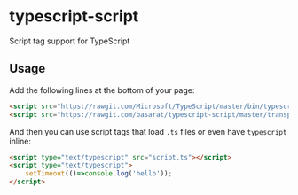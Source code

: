 # typescript-script
Script tag support for TypeScript

## Usage
Add the following lines at the bottom of your page: 
```html
<script src="https://rawgit.com/Microsoft/TypeScript/master/bin/typescriptServices.js"></script>
<script src="https://rawgit.com/basarat/typescript-script/master/transpiler.js"></script>
```

And then you can use script tags that load `.ts` files or even have `typescript` inline: 
```html
<script type="text/typescript" src="script.ts"></script>
<script type="text/typescript">
    setTimeout(()=>console.log('hello'));
</script>
```
